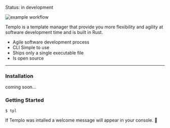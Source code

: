 Status: in development

![example workflow](https://github.com/pultzlucas/templo/actions/workflows/rust.yml/badge.svg)

Templo is a template manager that provide you more flexibility and agility at software development time and is built in Rust.

- Agile software development process
- CLI Simple to use
- Ships only a single executable file
- Is open source

---

### Installation

coming soon...

### Getting Started

```command
$ tpl
```

If Templo was intalled a welcome message will appear in your console. 🎉

